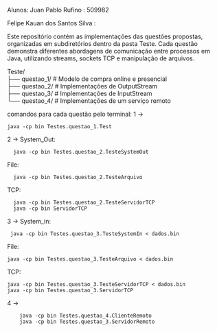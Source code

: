 Alunos:
Juan Pablo Rufino : 509982

Felipe Kauan dos Santos Silva :

Este repositório contém as implementações das questões propostas, organizadas em subdiretórios dentro da pasta Teste.
Cada questão demonstra diferentes abordagens de comunicação entre processos em Java, utilizando streams, sockets TCP e manipulação de arquivos.

Teste/  
├── questao_1/       # Modelo de compra online e presencial  
├── questao_2/       # Implementações de OutputStream  
├── questao_3/       # Implementações de InputStream  
└── questao_4/       # Implementações de um serviço remoto  

comandos para cada questão pelo terminal:
1 -> 
``` | 
java -cp bin Testes.questao_1.Test  
``` 
2 -> 
System_Out:
``` |
  java -cp bin Testes.questao_2.TesteSystemOut
```
File:
``` | 
  java -cp bin Testes.questao_2.TesteArquivo
```
TCP:
``` |
  java -cp bin Testes.questao_2.TesteServidorTCP
  java -cp bin ServidorTCP 
  ```
3 -> 
   System_in:
  
   ``` |
    java -cp bin Testes.questao_3.TesteSystemIn < dados.bin
  ```
  File:
  ``` |
  java -cp bin Testes.questao_3.TesteArquivo < dados.bin
  ```
  TCP:
  ``` |
  java -cp bin Testes.questao_3.TesteServidorTCP < dados.bin  
  java -cp bin Testes.questao_3.ServidorTCP
  ```
4 -> 
``` |
    java -cp bin Testes.questao_4.ClienteRemoto  
    java -cp bin Testes.questao_3.ServidorRemoto  
``` 
